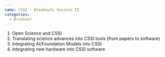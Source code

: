 ```yaml
---
name: CSSI - Breakouts Session II
categories:
  - Breakout
---
```


1.  Open Science and CSSI
2.  Translating science advances into CSSI tools (from papers to software)
3.  Integrating AI/Foundation Models into CSSI
4.  Integrating new hardware into CSSI software